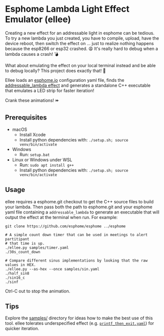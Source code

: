 # Esphome Lambda Light Effect Emulator (ellee)

Creating a new effect for an addressable light in esphome can be tedious. To try
a new lambda you just created, you have to compile, upload, have the device
reboot, then switch the effect on ... just to realize nothing happens because
the esp8266 or esp32 crashed. 😩 It's really hard to debug when a lambda causes
a crash! 💣

What about emulating the effect on your local terminal instead and be able to
debug locally? This project does exactly that! 🎉

Ellee loads an [esphome.io](https://esphome.io) configuration yaml file, finds
the [addressable_lambda effect](https://esphome.io/components/light/index.html#addressable-lambda-effect)
and generates a standalone C++ executable that emulates a LED strip for faster
iteration!

Crank these animations! ⏩


## Prerequisites

- macOS
  - Install Xcode
  - Install python dependencies with: `./setup.sh; source venv/bin/activate`
- Windows
  - Run: `setup.bat`
- Linux or Windows under WSL
  - Run: `sudo apt install g++`
  - Install python dependencies with: `./setup.sh; source venv/bin/activate`


## Usage

ellee requires a esphome.git checkout to get the C++ source files to build your
lambda. Then pass both the path to esphome.git and your esphome yaml file
containing a `addressable_lambda` to generate an executable that will output the
effect at the terminal when run. For example:

```
git clone https://github.com/esphome/esphome ../esphome

# A simple count down timer that can be used in meetings to alert partitipant
# that time is up.
./ellee.py samples/timer.yaml
./30s_count_down

# Compare different sinus implementations by looking that the raw values in HEX.
./ellee.py --as-hex --once samples/sin.yaml
./half_sin8
./sin16_c
./sinf
```

Ctrl-C out to stop the animation.

## Tips

Explore the [samples/](samples/) directory for ideas how to make the best use of
this tool. ellee tolerates underspecified effect (e.g.
[`printf_then_exit.yaml`](samples/printf_then_exit.yaml)) for quicker iteration.
